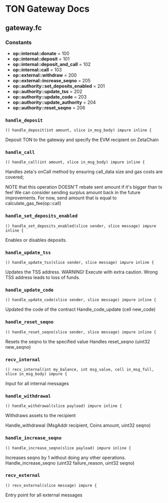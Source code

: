 # TON Gateway Docs

## gateway.fc

### Constants

-   **op::internal::donate** = 100
-   **op::internal::deposit** = 101
-   **op::internal::deposit_and_call** = 102
-   **op::internal::call** = 103
-   **op::external::withdraw** = 200
-   **op::external::increase_seqno** = 205
-   **op::authority::set_deposits_enabled** = 201
-   **op::authority::update_tss** = 202
-   **op::authority::update_code** = 203
-   **op::authority::update_authority** = 204
-   **op::authority::reset_seqno** = 206

### `handle_deposit`

```func
() handle_deposit(int amount, slice in_msg_body) impure inline {
```

Deposit TON to the gateway and specify the EVM recipient on ZetaChain

### `handle_call`

```func
() handle_call(int amount, slice in_msg_body) impure inline {
```

Handles zeta's onCall method by ensuring call_data size and gas costs are covered;

NOTE that this operation DOESN'T rebate sent amount if it's bigger than tx fee!
We can consider sending surplus amount back in the future improvements.
For now, send amount that is equal to calculate_gas_fee(op::call)

### `handle_set_deposits_enabled`

```func
() handle_set_deposits_enabled(slice sender, slice message) impure inline {
```

Enables or disables deposits.

### `handle_update_tss`

```func
() handle_update_tss(slice sender, slice message) impure inline {
```

Updates the TSS address. WARNING! Execute with extra caution.
Wrong TSS address leads to loss of funds.

### `handle_update_code`

```func
() handle_update_code(slice sender, slice message) impure inline {
```

Updated the code of the contract
Handle_code_update (cell new_code)

### `handle_reset_seqno`

```func
() handle_reset_seqno(slice sender, slice message) impure inline {
```

Resets the seqno to the specified value
Handles reset_seqno (uint32 new_seqno)

### `recv_internal`

```func
() recv_internal(int my_balance, int msg_value, cell in_msg_full, slice in_msg_body) impure {
```

Input for all internal messages

### `handle_withdrawal`

```func
() handle_withdrawal(slice payload) impure inline {
```

Withdraws assets to the recipient

Handle_withdrawal (MsgAddr recipient, Coins amount, uint32 seqno)

### `handle_increase_seqno`

```func
() handle_increase_seqno(slice payload) impure inline {
```

Increases seqno by 1 without doing any other operations.
Handle_increase_seqno (uint32 failure_reason, uint32 seqno)

### `recv_external`

```func
() recv_external(slice message) impure {
```

Entry point for all external messages
